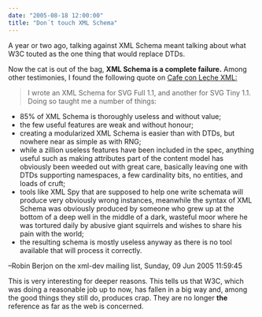 ```yaml
---
date: "2005-08-18 12:00:00"
title: "Don´t touch XML Schema"
---
```




A year or two ago, talking against XML Schema meant talking about what W3C touted as the one thing that would replace DTDs.

Now the cat is out of the bag, __XML Schema is a complete failure.__ Among other testimonies, I found the following quote on [Cafe con Leche XML:](http://cafeconleche.org/)

>I wrote an XML Schema for SVG Full 1.1, and another for SVG Tiny 1.1. Doing so taught me a number of things:

- 85% of XML Schema is thoroughly useless and without value;
- the few useful features are weak and without honour;
- creating a modularized XML Schema is easier than with DTDs, but nowhere near as simple as with RNG;
- while a zillion useless features have been included in the spec, anything useful such as making attributes part of the content model has obviously been weeded out with great care, basically leaving one with DTDs supporting namespaces, a few cardinality bits, no entities, and loads of cruft;
- tools like XML Spy that are supposed to help one write schemata will produce very obviously wrong instances, meanwhile the syntax of XML Schema was obviously produced by someone who grew up at the bottom of a deep well in the middle of a dark, wasteful moor where he was tortured daily by abusive giant squirrels and wishes to share his pain with the world;
- the resulting schema is mostly useless anyway as there is no tool available that will process it correctly.


&#8211;Robin Berjon on the xml-dev mailing list, Sunday, 09 Jun 2005 11:59:45


This is very interesting for deeper reasons. This tells us that W3C, which was doing a reasonable job up to now, has fallen in a big way and, among the good things they still do, produces crap. They are no longer __the__ reference as far as the web is concerned.

